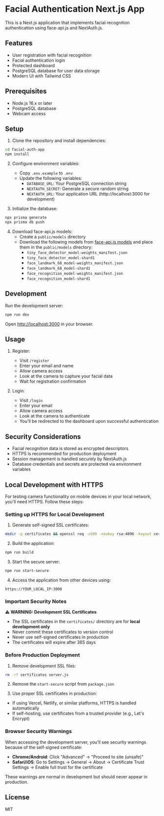 # Facial Authentication Next.js App

This is a Next.js application that implements facial recognition authentication using face-api.js and NextAuth.js.

## Features

- User registration with facial recognition
- Facial authentication login
- Protected dashboard
- PostgreSQL database for user data storage
- Modern UI with Tailwind CSS

## Prerequisites

- Node.js 16.x or later
- PostgreSQL database
- Webcam access

## Setup

1. Clone the repository and install dependencies:

```bash
cd facial-auth-app
npm install
```

2. Configure environment variables:
   - Copy `.env.example` to `.env`
   - Update the following variables:
     - `DATABASE_URL`: Your PostgreSQL connection string
     - `NEXTAUTH_SECRET`: Generate a secure random string
     - `NEXTAUTH_URL`: Your application URL (http://localhost:3000 for development)

3. Initialize the database:

```bash
npx prisma generate
npx prisma db push
```

4. Download face-api.js models:
   - Create a `public/models` directory
   - Download the following models from [face-api.js models](https://github.com/justadudewhohacks/face-api.js/tree/master/weights) and place them in the `public/models` directory:
     - `tiny_face_detector_model-weights_manifest.json`
     - `tiny_face_detector_model-shard1`
     - `face_landmark_68_model-weights_manifest.json`
     - `face_landmark_68_model-shard1`
     - `face_recognition_model-weights_manifest.json`
     - `face_recognition_model-shard1`

## Development

Run the development server:

```bash
npm run dev
```

Open [http://localhost:3000](http://localhost:3000) in your browser.

## Usage

1. Register:
   - Visit `/register`
   - Enter your email and name
   - Allow camera access
   - Look at the camera to capture your facial data
   - Wait for registration confirmation

2. Login:
   - Visit `/login`
   - Enter your email
   - Allow camera access
   - Look at the camera to authenticate
   - You'll be redirected to the dashboard upon successful authentication

## Security Considerations

- Facial recognition data is stored as encrypted descriptors
- HTTPS is recommended for production deployment
- Session management is handled securely by NextAuth.js
- Database credentials and secrets are protected via environment variables

## Local Development with HTTPS

For testing camera functionality on mobile devices in your local network, you'll need HTTPS. Follow these steps:

### Setting up HTTPS for Local Development

1. Generate self-signed SSL certificates:
```bash
mkdir -p certificates && openssl req -x509 -newkey rsa:4096 -keyout certificates/key.pem -out certificates/cert.pem -days 365 -nodes -subj "/CN=localhost"
```

2. Build the application:
```bash
npm run build
```

3. Start the secure server:
```bash
npm run start-secure
```

4. Access the application from other devices using:
```
https://YOUR_LOCAL_IP:3000
```

### Important Security Notes

⚠️ **WARNING: Development SSL Certificates**
- The SSL certificates in the `certificates/` directory are for **local development only**
- Never commit these certificates to version control
- Never use self-signed certificates in production
- The certificates will expire after 365 days

### Before Production Deployment

1. Remove development SSL files:
```bash
rm -rf certificates server.js
```

2. Remove the `start-secure` script from `package.json`

3. Use proper SSL certificates in production:
- If using Vercel, Netlify, or similar platforms, HTTPS is handled automatically
- If self-hosting, use certificates from a trusted provider (e.g., Let's Encrypt)

### Browser Security Warnings

When accessing the development server, you'll see security warnings because of the self-signed certificate:

- **Chrome/Android**: Click "Advanced" → "Proceed to site (unsafe)"
- **Safari/iOS**: Go to Settings → General → About → Certificate Trust Settings → Enable full trust for the certificate

These warnings are normal in development but should never appear in production.

## License

MIT 